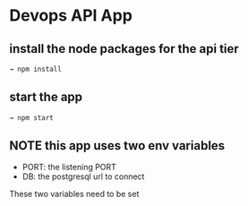 
# Devops API App

## install the node packages for the api tier

```sh
→ npm install
```

## start the app

```sh
→ npm start
```

## NOTE this app uses two env variables

- PORT: the listening PORT
- DB: the postgresql url to connect

These two variables need to be set
